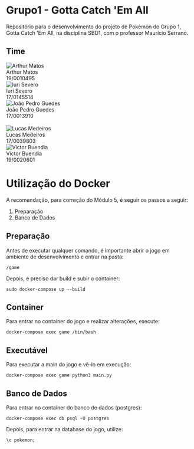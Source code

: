 # Grupo1 - Gotta Catch 'Em All
Repositório para o desenvolvimento do projeto de Pokémon do Grupo 1, Gotta Catch 'Em All, na disciplina SBD1, com o professor Maurício Serrano.

## Time
<div class="container">
    <div class="row">
        <div class="col-sm container-img">
            <img src="https://github.com/Arthur-Gaudium.png" alt="Arthur Matos" class="img-thumbnail image">
            <div class="middle">
                <div class="text">
                    Arthur Matos <br/> 19/0010495
                </div>
            </div>
        </div>
        <div class="col-sm container-img">
            <img src="https://github.com/iurisevero.png" alt="Iuri Severo" class="img-thumbnail image">
            <div class="middle">
                <div class="text">
                    Iuri Severo <br/> 17/0145514
                </div>
            </div>
        </div>
        <div class="col-sm container-img">
            <img src="https://github.com/sudjoao.png" alt="João Pedro Guedes" class="img-thumbnail image">
            <div class="middle">
                <div class="text">
                    João Pedro Guedes <br/> 17/0013910
                </div>
            </div>
        </div>
    </div>
    <br/>
    <div class="row">
        <div class="col-sm container-img">
            <img src="https://github.com/medeiroslucas.png" alt="Lucas Medeiros" class="img-thumbnail image">
            <div class="middle">
                <div class="text">
                    Lucas Medeiros <br/>  17/0039803 
                </div>
            </div>
        </div>
        <div class="col-sm container-img">
            <img src="https://github.com/Victor-Buendia.png" alt="Victor Buendia" class="img-thumbnail image">
            <div class="middle">
                <div class="text">
                    Victor Buendia <br/> 19/0020601
                </div>
            </div>
        </div>
        <div class="col-sm container-img">
        </div>
    </div>
</div>

# Utilização do Docker

A recomendação, para correção do Módulo 5, é seguir os passos a seguir:

1. Preparação
2. Banco de Dados

## Preparação

Antes de executar qualquer comando, é importante abrir o jogo em ambiente de desenvolvimento e entrar na pasta:

  	/game

Depois, é preciso dar build e subir o container:

  	sudo docker-compose up --build

## Container

Para entrar no container do jogo e realizar alterações, execute:

  	docker-compose exec game /bin/bash

## Executável

Para executar a main do jogo e vê-lo em execução:

  	docker-compose exec game python3 main.py

## Banco de Dados

Para entrar no container do banco de dados (postgres):

  	docker-compose exec db psql -U postgres

Depois, para entrar na database do jogo, utilize:

  	\c pokemon;